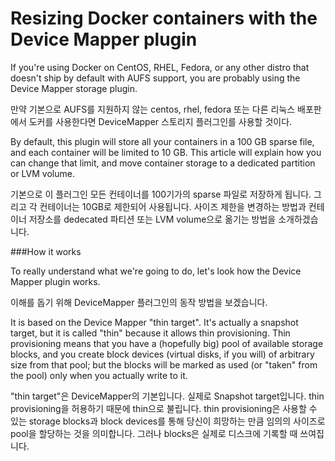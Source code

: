 Resizing Docker containers with the Device Mapper plugin
========================================================

If you're using Docker on CentOS, RHEL, Fedora, or any other distro that doesn't ship by default with AUFS support, you are probably using the Device Mapper storage plugin. 

만약 기본으로 AUFS를 지원하지 않는 centos, rhel, fedora 또는 다른 리눅스 배포판에서 도커를 사용한다면 DeviceMapper 스토리지 플러그인를 사용할 것이다.  

By default, this plugin will store all your containers in a 100 GB sparse file, and each container will be limited to 10 GB. This article will explain how you can change that limit, and move container storage to a dedicated partition or LVM volume.

기본으로 이 플러그인 모든 컨테이너를 100기가의 sparse 파일로 저장하게 됩니다. 그리고 각 컨테이너는 10GB로 제한되어 사용됩니다. 사이즈 제한을 변경하는 방법과 컨테이너 저장소를 dedecated 파티션 또는 LVM volume으로 옮기는 방법을 소개하겠습니다.


###How it works

To really understand what we're going to do, let's look how the Device Mapper plugin works.

이해를 돕기 위해 DeviceMapper 플러그인의 동작 방법을 보겠습니다.

It is based on the Device Mapper "thin target". It's actually a snapshot target, but it is called "thin" because it allows thin provisioning. Thin provisioning means that you have a (hopefully big) pool of available storage blocks, and you create block devices (virtual disks, if you will) of arbitrary size from that pool; but the blocks will be marked as used (or "taken" from the pool) only when you actually write to it.

"thin target"은 DeviceMapper의 기본입니다. 실제로 Snapshot target입니다. thin provisioning을 허용하기 때문에 thin으로 불립니다. thin provisioning은 사용할 수 있는 storage blocks과 block devices를 통해 당신이 희망하는 만큼 임의의 사이즈로 pool을 할당하는 것을 의미합니다. 그러나 blocks은 실제로 디스크에 기록할 때 쓰여집니다.  

